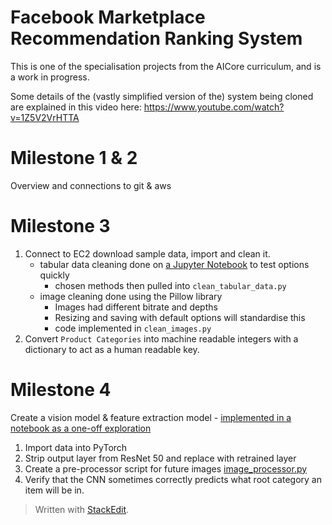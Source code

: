 
# Facebook Marketplace Recommendation Ranking System

This is one of the specialisation projects from the AICore curriculum, and is a work in progress.

Some details of the (vastly simplified version of the) system being cloned are explained in this video here: https://www.youtube.com/watch?v=1Z5V2VrHTTA

  

# Milestone 1 & 2

Overview and connections to git & aws

  

# Milestone 3

1) Connect to EC2 download sample data, import and clean it.
	- tabular data cleaning done on [a Jupyter Notebook](https://github.com/MartinKlefas/facebook-marketplaces-recommendation-ranking-system/blob/fa2934bf4db916fd06c2b923ba89367a97ad098a/Data_Import_&_Clean.ipynb) to test options quickly
		- chosen methods then pulled into `clean_tabular_data.py`
	- image cleaning done using the Pillow library
		- Images had different bitrate and depths
		- Resizing and saving with default options will standardise this
		- code implemented in `clean_images.py`
2) Convert `Product Categories` into machine readable integers with a dictionary to act as a human readable key.

# Milestone 4
Create a vision model & feature extraction model - [implemented in a notebook as a one-off exploration](https://github.com/MartinKlefas/facebook-marketplaces-recommendation-ranking-system/blob/main/retrain.ipynb)
1) Import data into PyTorch
2) Strip output layer from ResNet 50 and replace with retrained layer
3) Create a pre-processor script for future images [image_processor.py](https://github.com/MartinKlefas/facebook-marketplaces-recommendation-ranking-system/blob/main/image_processor.py)
4) Verify that the CNN sometimes correctly predicts what root category an item will be in.

> Written with [StackEdit](https://stackedit.io/).